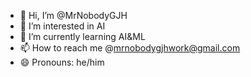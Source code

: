 - 👋 Hi, I’m @MrNobodyGJH
- 👀 I’m interested in AI
- 🌱 I’m currently learning AI&ML
- 📫 How to reach me @mrnobodygjhwork@gmail.com
- 😄 Pronouns: he/him

<!---
MrNobodyGJH/MrNobodyGJH is a ✨ special ✨ repository because its `README.md` (this file) appears on your GitHub profile.
You can click the Preview link to take a look at your changes.
--->
